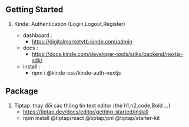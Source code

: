 ## Getting Started

1. Kinde: Authentication (Login,Logout,Register)

   - dashboard :
     - https://digitalmarketytb.kinde.com/admin
   - docs :
     - https://docs.kinde.com/developer-tools/sdks/backend/nextjs-sdk/
   - install :
     - npm i @kinde-oss/kinde-auth-nextjs

## Package

1. Tiptap: thay đổi các thông tin text editor (thẻ h1,h2,code,Bold ...)
   - https://tiptap.dev/docs/editor/getting-started/install
   - npm install @tiptap/react @tiptap/pm @tiptap/starter-kit

